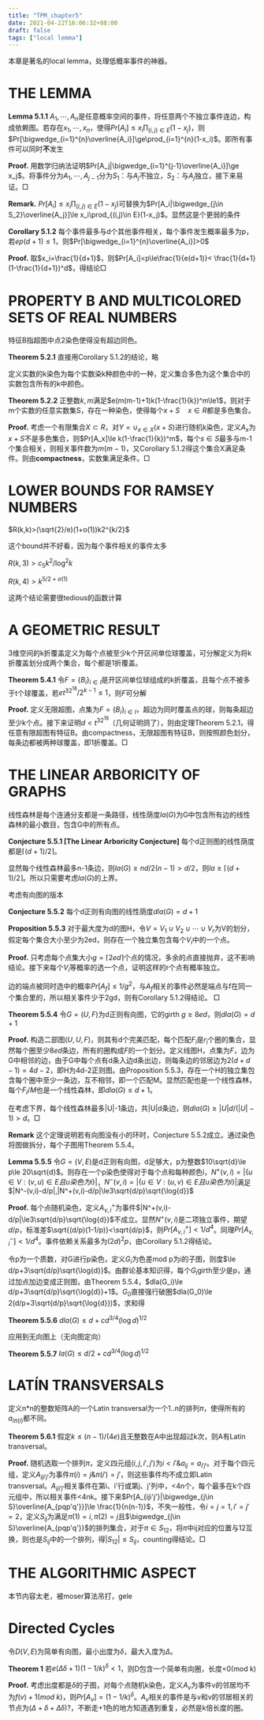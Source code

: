 ```yaml
---
title: "TPM_chapter5"
date: 2021-04-22T16:06:32+08:00
draft: false
tags: ["local lemma"]
---
```


本章是著名的local lemma，处理低概率事件的神器。

# THE LEMMA

**Lemma 5.1.1** $A_1,\cdots,A_n$是任意概率空间的事件，将任意两个不独立事件连边，构成依赖图。若存在$x_1,\cdots,x_n$，使得$Pr[A_i]\le x_i\prod_{(i,j)\in E}(1-x_j)$，则$Pr[\bigwedge_{i=1}^{n}\overline{A_i}]\ge\prod_{i=1}^{n}(1-x_i)$。即所有事件可以同时**不**发生

**Proof.** 用数学归纳法证明$Pr[A_j|\bigwedge_{i=1}^{j-1}\overline{A_i}]\ge x_j$。将事件分为$A_1,\cdots,A_{j-1}$分为$S_1$：与$A_j$不独立，$S_2$：与$A_j$独立，接下来易证。$\Box$

**Remark.** $Pr[A_i]\le x_i\prod_{(i,j)\in E}(1-x_j)$可替换为$Pr[A_i|\bigwedge_{j\in S_2}\overline{A_j}]\le x_i\prod_{(i,j)\in E}(1-x_j)$。显然这是个更弱的条件

**Corollary 5.1.2** 每个事件最多与d个其他事件相关，每个事件发生概率最多为p，若$ep(d+1)\le1$，则$Pr[\bigwedge_{i=1}^{n}\overline{A_i}]>0$

**Proof.** 取$x_i=\frac{1}{d+1}$，则$Pr[A_i]<p\le\frac{1}{e(d+1)}< \frac{1}{d+1}(1-\frac{1}{d+1})^d$，得结论$\Box$

# PROPERTY B AND MULTICOLORED SETS OF REAL NUMBERS

特征B指超图中点2染色使得没有超边同色。

**Theorem 5.2.1** 直接用Corollary 5.1.2的结论，略

定义实数的k染色为每个实数染k种颜色中的一种，定义集合多色为这个集合中的实数包含所有的k中颜色。

**Theorem 5.2.2** 正整数$k,m$满足$e(m(m-1)+1)k(1-\frac{1}{k})^m\le1$，则对于m个实数的任意实数集S，存在一种染色，使得每个$x+S\quad x\in R$都是多色集合。

**Proof.** 考虑一个有限集合$X\subset R$，对$Y=\cup_{x\in X}(x+S)$进行随机k染色，定义$A_x$为$x+S$不是多色集合，则$Pr[A_x]\le k(1-\frac{1}{k})^m$，每个$s\in S$最多与m-1个集合相关，则相关事件数为$m(m-1)$，又Corollary 5.1.2得这个集合X满足条件。则由**compactness**，实数集满足条件。$\Box$

# LOWER BOUNDS FOR RAMSEY NUMBERS

$R(k,k)>(\sqrt{2}/e)(1+o(1))k2^{k/2}$

这个bound并不好看，因为每个事件相关的事件太多

$R(k,3)>c_5k^2/\log^2{k}$

$R(k,4)>k^{5/2+o(1)}$

这两个结论需要很tedious的函数计算

# A GEOMETRIC RESULT

3维空间的k折覆盖定义为每个点被至少k个开区间单位球覆盖，可分解定义为将k折覆盖划分成两个集合，每个都是1折覆盖。

**Theorem 5.4.1** 令$F=\{B_i\}_{i\in I}$是开区间单位球组成的k折覆盖，且每个点不被多于t个球覆盖，若$et^32^{18}/2^{k-1}\le 1$，则$F$可分解

**Proof.** 定义无限超图，点集为$F=\{B_i\}_{i\in I}$，超边为同时覆盖点的球，则每条超边至少k个点。接下来证明$d<t^32^{18}$（几何证明鸽了），则由定理Theorem 5.2.1，得任意有限超图有特征B。由compactness，无限超图有特征B，则按照颜色划分，每条边都被两种球覆盖，即1折覆盖。$\Box$

# THE LINEAR ARBORICITY OF GRAPHS

线性森林是每个连通分支都是一条路径，线性荫度$la(G)$为G中包含所有边的线性森林的最小数目，包含G中的所有点。

**Conjecture 5.5.1 [The Linear Arboricity Conjecture]** 每个d正则图的线性荫度都是$\lceil(d+1)/2\rceil$。

显然每个线性森林最多n-1条边，则$la(G)\ge nd/2(n-1)>d/2$，则$la\ge \lceil(d+1)/2\rceil$。所以只需要考虑$la(G)$的上界。

考虑有向图的版本

**Conjecture 5.5.2** 每个d正则有向图的线性荫度$dla(G)=d+1$

**Proposition 5.5.3**  对于最大度为d的图H，令$V=V_1\cup V_2\cup \cdots\cup V_r$为V的划分，假定每个集合大小至少为2ed，则存在一个独立集包含每个$V_i$中的一个点。

**Proof.** 只考虑每个点集大小$g=\lceil2ed\rceil$个点的情况，多余的点直接抛弃，这不影响结论。接下来每个$V_i$等概率的选一个点，证明这样的r个点有概率独立。

边的端点被同时选中的概率$Pr[A_f]\le1/g^2$，与$A_f$相关的事件必然是端点与f在同一个集合里的，所以相关事件少于2gd，则有Corollary 5.1.2得结论。 $\Box$

**Theorem 5.5.4** 令$G=(U,F)$为d正则有向图，它的girth $g\ge 8ed$，则$dla(G)=d+1$

**Proof.** 构造二部图$(U,U,F)$，则其有d个完美匹配，每个匹配$F_i$是$r_i$个圈的集合，显然每个圈至少$8ed$条边，所有的圈构成$F$的一个划分。定义线图H，点集为$F$，边为G中相邻的边，由于G中每个点有d条入边d条出边，则每条边的邻居边为$2(d+d-1)=4d-2$，即H为4d-2正则图。由Proposition 5.5.3，存在一个H的独立集包含每个圈中至少一条边，互不相邻，即一个匹配M。显然匹配也是一个线性森林，每个$F_i/M$也是一个线性森林，即$dla(G)\le d+1$。

在考虑下界，每个线性森林最多|U|-1条边，共|U|d条边，则$dla(G)\ge |U|d/(|U|-1)> d$。$\Box$

**Remark** 这个定理说明若有向图没有小的环时，Conjecture 5.5.2成立。通过染色将图做拆分，每个子图用Theorem 5.5.4。

**Lemma 5.5.5** 令$G=(V,E)$是d正则有向图，d足够大，p为整数$10\sqrt{d}\le p\le 20\sqrt{d}$。则存在一个p染色使得对于每个点和每种颜色i，$N^+(v,i)=|\{u\in V:(v,u)\in E且u染色为i\}|$，$N^-(v,i)=|\{u\in V:(u,v)\in E且u染色为i\}|$满足$|N^-(v,i)-d/p|,|N^+(v,i)-d/p|\le3\sqrt{d/p}\sqrt{\log{d}}$

**Proof.** 每个点随机染色，定义$A^+_{v,i}$为事件$|N^+(v,i)-d/p|\le3\sqrt{d/p}\sqrt{\log{d}}$不成立。显然$N^+(v,i)$是二项独立事件，期望$d/p$，标准差$\sqrt{(d/p)(1-1/p)}<\sqrt{d/p}$，则$Pr[A^+_{v,i}]<1/d^4$。同理$Pr[A^-_{v,i}]<1/d^4$。事件依赖关系最多为$(2d)^2p$，由Corollary 5.1.2得结论。

令p为一个质数，对G进行p染色，定义$G_i$为色差mod p为i的子图，则度$\le d/p+3\sqrt{d/p}\sqrt{\log{d}}$。由群论基本知识得，每个$G_i$girth至少是p，通过加点加边变成正则图，由Theorem 5.5.4，$dla(G_i)\le d/p+3\sqrt{d/p}\sqrt{\log{d}}+1$。$G_0$直接强行破圈$dla(G_0)\le 2(d/p+3\sqrt{d/p}\sqrt{\log{d}})$，求和得

**Theorem 5.5.6** $dla(G)\le d+cd^{3/4}(\log d)^{1/2}$

应用到无向图上（无向图定向）

**Theorem 5.5.7** $la(G)\le d/2+cd^{3/4}(\log d)^{1/2}$

# LATÍN TRANSVERSALS

定义n*n的整数矩阵A的一个Latin transversal为一个1..n的排列$\pi$，使得所有的$a_{i\pi(i)}$都不同。

**Theorem 5.6.1** 假定$k\le (n-1)/(4e)$且无整数在A中出现超过k次，则A有Latin transversal。

**Proof.** 随机选取一个排列$\pi$，定义四元组$(i,j,i',j')$为$i<i'\& a_{ij}=a_{i'j'}$。对于每个四元组，定义$A_{iji'j'}$为事件$\pi(i)=j\& \pi(i')=j'$，则这些事件均不成立即Latin transversal。$A_{iji'j'}$相关事件在第i、i'行或第j、j'列中，<4n个，每个最多在k个四元组中，所以相关事件<4nk。接下来$Pr[A_{iji'j'}|\bigwedge_{j\in S}\overline{A_{pqp'q'}}]\le \frac{1}{n(n-1)}$，不失一般性，令$i=j=1,i'=j'=2$，定义$S_{ij}$为满足$\pi(1)=i,\pi(2)=j$且$\bigwedge_{j\in S}\overline{A_{pqp'q'}}$的排列集合，对于$\pi\in S_{12}$，将$\pi$中ij对应的位置与12互换，则也是$S_{ij}$中的一个排列，得$|S_{12}|\le S_{ij}$，counting得结论。$\Box$

# THE ALGORITHMIC ASPECT

本节内容太老，被moser算法吊打，gele

# Directed Cycles

令$D(V,E)$为简单有向图，最小出度为$\delta$，最大入度为$\Delta$。

**Theorem 1** 若$e(\Delta\delta+1)(1-1/k)^{\delta}<1$，则D包含一个简单有向圈，长度=0(mod k)

**Proof.** 考虑出度都是$\delta$的子图，对每个点随机k染色，定义$A_v$为事件v的邻居均不为$f(v)+1 (mod\ k)$，则$Pr[A_v]=(1-1/k)^\delta$。$A_v$相关的事件是与v和v的邻居相关的节点为$(\Delta+\delta+\Delta\delta)$?，不断走+1色的地方知道遇到重复，必然是k倍长度的圈。